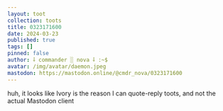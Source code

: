 ```yaml
---
layout: toot
collection: toots
title: 0323171600
date: 2024-03-23
published: true
tags: []
pinned: false
author: ⸸ commander ░ nova ⸸ :~$
avatar: /img/avatar/daemon.jpeg
mastodon: https://mastodon.online/@cmdr_nova/0323171600
---
```


huh, it looks like Ivory is the reason I can quote-reply toots, and not the actual Mastodon client
